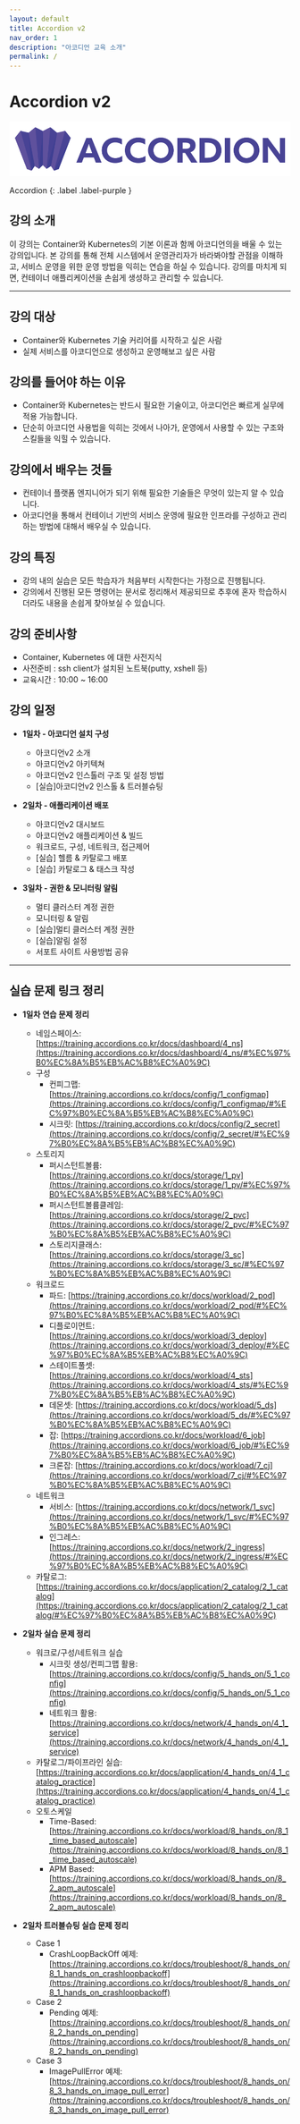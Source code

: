 ```yaml
---
layout: default
title: Accordion v2
nav_order: 1
description: "아코디언 교육 소개"
permalink: /
---
```


# Accordion v2 

![mantech-accordion.svg](/assets/images/mantech-accordion.svg)

Accordion
{: .label .label-purple }

## 강의 소개
이 강의는 Container와 Kubernetes의 기본 이론과 함께 아코디언의을 배울 수 있는 강의입니다. 
본 강의를 통해 전체 시스템에서 운영관리자가 바라봐야할 관점을 이해하고, 서비스 운영을 위한 운영 방법을 익히는 연습을 하실 수 있습니다. 
강의를 마치게 되면, 컨테이너 애플리케이션을 손쉽게 생성하고 관리할 수 있습니다.


---

## 강의 대상
- Container와 Kubernetes 기술 커리어를 시작하고 싶은 사람
- 실제 서비스를 아코디언으로 생성하고 운영해보고 싶은 사람

## 강의를 들어야 하는 이유
- Container와 Kubernetes는 반드시 필요한 기술이고, 아코디언은 빠르게 실무에 적용 가능합니다.
- 단순히 아코디언 사용법을 익히는 것에서 나아가, 운영에서 사용할 수 있는 구조와 스킬들을 익힐 수 있습니다.

## 강의에서 배우는 것들
- 컨테이너 플랫폼 엔지니어가 되기 위해 필요한 기술들은 무엇이 있는지 알 수 있습니다.
- 아코디언을 통해서 컨테이너 기반의 서비스 운영에 필요한 인프라를 구성하고 관리하는 방법에 대해서 배우실 수 있습니다.

## 강의 특징
- 강의 내의 실습은 모든 학습자가 처음부터 시작한다는 가정으로 진행됩니다.
- 강의에서 진행된 모든 명령어는 문서로 정리해서 제공되므로 추후에 혼자 학습하시더라도 내용을 손쉽게 찾아보실 수 있습니다.

## 강의 준비사항
- Container, Kubernetes 에 대한 사전지식
- 사전준비 : ssh client가 설치된 노트북(putty, xshell 등)
- 교육시간 : 10:00 ~ 16:00

## 강의 일정

+ **1일차 - 아코디언 설치 구성**
  - 아코디언v2 소개
  - 아코디언v2 아키텍쳐
  - 아코디언v2 인스톨러 구조 및 설정 방법
  - [실습]아코디언v2 인스톨 & 트러블슈팅

+ **2일차 - 애플리케이션 배포**
  - 아코디언v2 대시보드
  - 아코디언v2 애플리케이션 & 빌드
  - 워크로드, 구성, 네트워크, 접근제어
  - [실습] 헬름 & 카탈로그 배포
  - [실습] 카탈로그 & 태스크 작성

+ **3일차 - 권한 & 모니터링 알림**
  - 멀티 클러스터 계정 권한
  - 모니터링 & 알림
  - [실습]멀티 클러스터 계정 권한
  - [실습]알림 설정
  - 서포트 사이트 사용방법 공유

---

## 실습 문제 링크 정리

+ **1일차 연습 문제 정리**
  - 네임스페이스: [https://training.accordions.co.kr/docs/dashboard/4_ns](https://training.accordions.co.kr/docs/dashboard/4_ns/#%EC%97%B0%EC%8A%B5%EB%AC%B8%EC%A0%9C)
  - 구성
    - 컨피그맵: [https://training.accordions.co.kr/docs/config/1_configmap](https://training.accordions.co.kr/docs/config/1_configmap/#%EC%97%B0%EC%8A%B5%EB%AC%B8%EC%A0%9C)
    - 시크릿: [https://training.accordions.co.kr/docs/config/2_secret](https://training.accordions.co.kr/docs/config/2_secret/#%EC%97%B0%EC%8A%B5%EB%AC%B8%EC%A0%9C)
  - 스토리지
    - 퍼시스턴트볼륨: [https://training.accordions.co.kr/docs/storage/1_pv](https://training.accordions.co.kr/docs/storage/1_pv/#%EC%97%B0%EC%8A%B5%EB%AC%B8%EC%A0%9C)
    - 퍼시스턴트볼륨클레임: [https://training.accordions.co.kr/docs/storage/2_pvc](https://training.accordions.co.kr/docs/storage/2_pvc/#%EC%97%B0%EC%8A%B5%EB%AC%B8%EC%A0%9C)
    - 스토리지클래스: [https://training.accordions.co.kr/docs/storage/3_sc](https://training.accordions.co.kr/docs/storage/3_sc/#%EC%97%B0%EC%8A%B5%EB%AC%B8%EC%A0%9C)
  - 워크로드
    - 파드: [https://training.accordions.co.kr/docs/workload/2_pod](https://training.accordions.co.kr/docs/workload/2_pod/#%EC%97%B0%EC%8A%B5%EB%AC%B8%EC%A0%9C)
    - 디플로이먼트: [https://training.accordions.co.kr/docs/workload/3_deploy](https://training.accordions.co.kr/docs/workload/3_deploy/#%EC%97%B0%EC%8A%B5%EB%AC%B8%EC%A0%9C)
    - 스테이트풀셋: [https://training.accordions.co.kr/docs/workload/4_sts](https://training.accordions.co.kr/docs/workload/4_sts/#%EC%97%B0%EC%8A%B5%EB%AC%B8%EC%A0%9C)
    - 데몬셋: [https://training.accordions.co.kr/docs/workload/5_ds](https://training.accordions.co.kr/docs/workload/5_ds/#%EC%97%B0%EC%8A%B5%EB%AC%B8%EC%A0%9C)
    - 잡: [https://training.accordions.co.kr/docs/workload/6_job](https://training.accordions.co.kr/docs/workload/6_job/#%EC%97%B0%EC%8A%B5%EB%AC%B8%EC%A0%9C)
    - 크론잡: [https://training.accordions.co.kr/docs/workload/7_cj](https://training.accordions.co.kr/docs/workload/7_cj/#%EC%97%B0%EC%8A%B5%EB%AC%B8%EC%A0%9C)
  - 네트워크
    - 서비스: [https://training.accordions.co.kr/docs/network/1_svc](https://training.accordions.co.kr/docs/network/1_svc/#%EC%97%B0%EC%8A%B5%EB%AC%B8%EC%A0%9C)
    - 인그레스: [https://training.accordions.co.kr/docs/network/2_ingress](https://training.accordions.co.kr/docs/network/2_ingress/#%EC%97%B0%EC%8A%B5%EB%AC%B8%EC%A0%9C)
  - 카탈로그: [https://training.accordions.co.kr/docs/application/2_catalog/2_1_catalog](https://training.accordions.co.kr/docs/application/2_catalog/2_1_catalog/#%EC%97%B0%EC%8A%B5%EB%AC%B8%EC%A0%9C)


+ **2일차 실습 문제 정리**
  - 워크로/구성/네트워크 실습
    - 시크릿 생성/컨피그맵 활용: [https://training.accordions.co.kr/docs/config/5_hands_on/5_1_config](https://training.accordions.co.kr/docs/config/5_hands_on/5_1_config)
    - 네트워크 활용: [https://training.accordions.co.kr/docs/network/4_hands_on/4_1_service](https://training.accordions.co.kr/docs/network/4_hands_on/4_1_service)
  - 카탈로그/파이프라인 실습: [https://training.accordions.co.kr/docs/application/4_hands_on/4_1_catalog_practice](https://training.accordions.co.kr/docs/application/4_hands_on/4_1_catalog_practice)
  - 오토스케일
    - Time-Based: [https://training.accordions.co.kr/docs/workload/8_hands_on/8_1_time_based_autoscale](https://training.accordions.co.kr/docs/workload/8_hands_on/8_1_time_based_autoscale)
    - APM Based: [https://training.accordions.co.kr/docs/workload/8_hands_on/8_2_apm_autoscale](https://training.accordions.co.kr/docs/workload/8_hands_on/8_2_apm_autoscale)

+ **2일차 트러블슈팅 실습 문제 정리**
  - Case 1
    - CrashLoopBackOff 예제: [https://training.accordions.co.kr/docs/troubleshoot/8_hands_on/8_1_hands_on_crashloopbackoff](https://training.accordions.co.kr/docs/troubleshoot/8_hands_on/8_1_hands_on_crashloopbackoff)
  - Case 2
    - Pending 예제: [https://training.accordions.co.kr/docs/troubleshoot/8_hands_on/8_2_hands_on_pending](https://training.accordions.co.kr/docs/troubleshoot/8_hands_on/8_2_hands_on_pending)
  - Case 3
    - ImagePullError 예제: [https://training.accordions.co.kr/docs/troubleshoot/8_hands_on/8_3_hands_on_image_pull_error](https://training.accordions.co.kr/docs/troubleshoot/8_hands_on/8_3_hands_on_image_pull_error)
